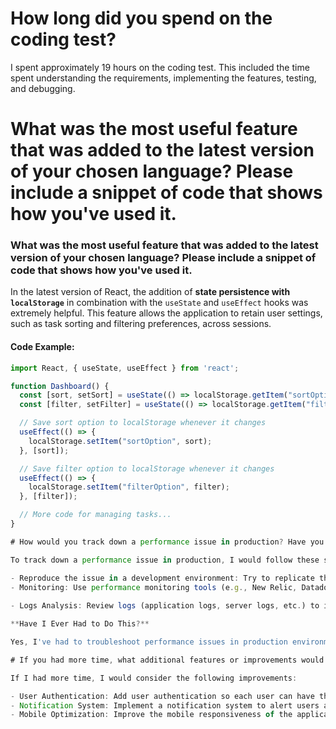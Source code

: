 # How long did you spend on the coding test?

I spent approximately 19 hours on the coding test. This included the time spent understanding the requirements, implementing the features, testing, and debugging.

# What was the most useful feature that was added to the latest version of your chosen language? Please include a snippet of code that shows how you've used it.

### What was the most useful feature that was added to the latest version of your chosen language? Please include a snippet of code that shows how you've used it.

In the latest version of React, the addition of **state persistence with `localStorage`** in combination with the `useState` and `useEffect` hooks was extremely helpful. This feature allows the application to retain user settings, such as task sorting and filtering preferences, across sessions.

#### Code Example:

```javascript
import React, { useState, useEffect } from 'react';

function Dashboard() {
  const [sort, setSort] = useState(() => localStorage.getItem("sortOption") || "option2");
  const [filter, setFilter] = useState(() => localStorage.getItem("filterOption") || "all");

  // Save sort option to localStorage whenever it changes
  useEffect(() => {
    localStorage.setItem("sortOption", sort);
  }, [sort]);

  // Save filter option to localStorage whenever it changes
  useEffect(() => {
    localStorage.setItem("filterOption", filter);
  }, [filter]);

  // More code for managing tasks...
}

# How would you track down a performance issue in production? Have you ever had to do this?

To track down a performance issue in production, I would follow these steps:

- Reproduce the issue in a development environment: Try to replicate the production issue locally to understand the root cause.
- Monitoring: Use performance monitoring tools (e.g., New Relic, Datadog, Prometheus) to get real-time insights into system metrics like CPU usage, memory consumption, response times, and throughput.
   
- Logs Analysis: Review logs (application logs, server logs, etc.) to identify any unusual patterns or errors that could point to performance bottlenecks.

**Have I Ever Had to Do This?**

Yes, I've had to troubleshoot performance issues in production environments before.

# If you had more time, what additional features or improvements would you consider adding to the task management application?

If I had more time, I would consider the following improvements:

- User Authentication: Add user authentication so each user can have their own task management dashboard.
- Notification System: Implement a notification system to alert users about upcoming deadlines or task updates.
- Mobile Optimization: Improve the mobile responsiveness of the application to ensure that users can manage tasks efficiently on mobile devices.